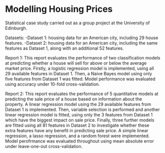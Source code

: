 # Modelling Housing Prices

Statistical case study carried out as a group project at the University of Edinburgh.

Datasets: 
-Dataset 1: housing data for an American city, including 29 house features.
-Dataset 2: housing data for an American city, including the same features as Dataset 1, along with an additional 52 features.

Report 1: This report evaluates the performance of two classification models at predicting whether a house will sell for above or below the average market price. Firstly, a logistic regression model is implemented, using all 29 available features in Dataset 1. Then, a Naive Bayes model using only five features from Dataset 1 was fitted. Model performance was evaluated using accuracy under 10-fold cross-validation.

Report 2: This report evaluates the performance of 5 quantitative models at predicting the sale price of a house based on information about the property. A linear regression model using the 29 available features from Dataset 1 is implemented. Then, variable selection is performed and another linear regression model is fitted, using only the 3 features from Dataset 1 which have the biggest impact on sale price. Finally, three further models are fitted using all 81 features in Dataset 2 to investigate whether these
extra features have any benefit in predicting sale price. A simple linear regression, a lasso regression, and a random forest were implemented. Model perofrmance was evaluated throughout using mean absolute error under leave-one-out cross-validation.
